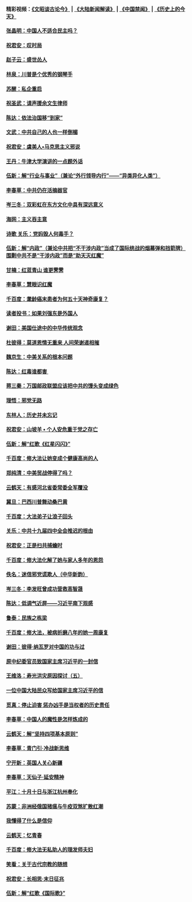 #### 精彩视频：[《文昭谈古论今》](https://github.com/gfw-breaker/wenzhao/blob/master/README.md?t=11110031) | [《大陆新闻解读》](https://github.com/gfw-breaker/ntdtv-comedy/blob/master/README.md?t=11110031) | [《中国禁闻》](https://github.com/gfw-breaker/ntdtv-news/blob/master/README.md?t=11110031) | [《历史上的今天》](https://github.com/gfw-breaker/today-in-history/blob/master/README.md?t=11110031) 

#### [张晶明：中国人不适合民主吗？](../pages/nsc993/n10842769.md?t=11110031) 

#### [祝君安：叹时局](../pages/nsc993/n10840922.md?t=11110031) 

#### [赵子云：盛世怂人](../pages/nsc993/n10840892.md?t=11110031) 

#### [林泉：川普是个优秀的钢琴手](../pages/nsc993/n10840404.md?t=11110031) 

#### [苏醒：私企重启](../pages/nsc993/n10837387.md?t=11110031) 

#### [祝圣武：请声援余文生律师](../pages/nsc993/n10837318.md?t=11110031) 

#### [陈达：依法治国移“到家”](../pages/nsc993/n10837376.md?t=11110031) 

#### [文武：中共自己的人也一样倒楣](../pages/nsc993/n10835647.md?t=11110031) 

#### [祝君安：虞美人•马克思主义邪说](../pages/nsc993/n10835625.md?t=11110031) 

#### [王丹：牛津大学演讲的一点题外话](../pages/nsc993/n10835528.md?t=11110031) 

#### [伍新：解“行业与事业”（兼论“外行领导内行”——“异类异化人类”）](../pages/nsc993/n10835462.md?t=11110031) 

#### [李春草：中共仍在活摘器官](../pages/nsc993/n10832561.md?t=11110031) 

#### [岑三冬：双彩虹在东方文化中具有深远意义](../pages/nsc993/n10832544.md?t=11110031) 

#### [海网：主义吞主意](../pages/nsc993/n10832535.md?t=11110031) 

#### [诗歌 关乐：党妈毁人何毒手？](../pages/nsc993/n10832529.md?t=11110031) 

#### [伍新：解“内政”（兼论中共把“不干涉内政”当成了国际统战的烟幕弹和挡箭牌）围剿中共不是“干涉内政”而是“助天灭红魔”](../pages/nsc993/n10832509.md?t=11110031) 

#### [甘楠：红蓝青山 谁更霁霁](../pages/nsc993/n10832450.md?t=11110031) 

#### [李春草：慧眼识红魔](../pages/nsc993/n10832442.md?t=11110031) 

#### [千百度：耄龄癌末患者为何五十天神奇康复？](../pages/nsc993/n10831080.md?t=11110031) 

#### [读者投书：如果刘强东是外国人](../pages/nsc993/n10830359.md?t=11110031) 

#### [谢田：美国仕途中的中华传统观念](../pages/nsc993/n10829531.md?t=11110031) 

#### [杜彼得：莫道恩情无重来 人间荣谢递相摧](../pages/nsc993/n10829091.md?t=11110031) 

#### [魏京生：中美关系的根本问题](../pages/nsc993/n10829082.md?t=11110031) 

#### [陈达：红毒谁都害 ](../pages/nsc993/n10829076.md?t=11110031) 

#### [蒋三秦：万国邮政联盟应该把中共的馒头变成绿色](../pages/nsc993/n10827005.md?t=11110031) 

#### [理悟：邪党无路](../pages/nsc993/n10826984.md?t=11110031) 

#### [东林人：历史并未忘记](../pages/nsc993/n10826926.md?t=11110031) 

#### [祝君安：山坡羊 • 个人安危重于党之存亡](../pages/nsc993/n10825597.md?t=11110031) 

#### [伍新：解“红歌《红星闪闪》”](../pages/nsc993/n10825564.md?t=11110031) 

#### [千百度：修大法让她变成个健康高尚的人](../pages/nsc993/n10825160.md?t=11110031) 

#### [郑纯清：中美贸战停得了吗？](../pages/nsc993/n10825061.md?t=11110031) 

#### [云鹤天：有感河北省委常委全军覆没](../pages/nsc993/n10824597.md?t=11110031) 

#### [冀旦：巴西川普舞动桑巴黄](../pages/nsc993/n10822176.md?t=11110031) 

#### [千百度：大法弟子让浪子回头](../pages/nsc993/n10819975.md?t=11110031) 

#### [关乐：中共十九届四中全会推迟的根由](../pages/nsc993/n10819308.md?t=11110031) 

#### [祝君安：正是扫共捕蟾时](../pages/nsc993/n10819271.md?t=11110031) 

#### [千百度：修大法化解了她与家人多年的恩怨](../pages/nsc993/n10817526.md?t=11110031) 

#### [佚名：迷信邪党谎欺人（中华新韵）](../pages/nsc993/n10815555.md?t=11110031) 

#### [岑三冬：李发旺曾成功营救高智晟](../pages/nsc993/n10815539.md?t=11110031) 

#### [陈达：低调气近屏——习近平南下观感](../pages/nsc993/n10815525.md?t=11110031) 

#### [鲁泰：民族之栋梁](../pages/nsc993/n10815500.md?t=11110031) 

#### [千百度：修大法，被病折磨八年的她一周康复](../pages/nsc993/n10814999.md?t=11110031) 

#### [谢田：彼得‧纳瓦罗对中国的功与过](../pages/nsc993/n10812731.md?t=11110031) 

#### [原中纪委官员致国家主席习近平的一封信](../pages/nsc993/n10814849.md?t=11110031) 

#### [王维洛：寿光洪灾原因探讨（五）](../pages/nsc993/n10814744.md?t=11110031) 

#### [一位中国大陆民众写给国家主席习近平的信](../pages/nsc993/n10813495.md?t=11110031) 

#### [觅真：停止迫害 惩办凶手是当权者的历史责任](../pages/nsc993/n10811677.md?t=11110031) 

#### [李春草：中国人的魔性是怎样炼成的](../pages/nsc993/n10811622.md?t=11110031) 

#### [云鹤天：解“坚持四项基本原则”](../pages/nsc993/n10810743.md?t=11110031) 

#### [李春草：青门引·冷战新思维](../pages/nsc993/n10810733.md?t=11110031) 

#### [宁开新：英国人关心新疆](../pages/nsc993/n10809847.md?t=11110031) 

#### [李春草：天仙子‧延安精神](../pages/nsc993/n10807053.md?t=11110031) 

#### [平江：十月十日与浙江杭州奉化](../pages/nsc993/n10807043.md?t=11110031) 

#### [苏蒙：非洲经俄国猪瘟与牛疫双煞扩散红潮](../pages/nsc993/n10807031.md?t=11110031) 

#### [我懂得了什么是信仰](../pages/nsc993/n10801554.md?t=11110031) 

#### [云鹤天：忆青春](../pages/nsc993/n10802146.md?t=11110031) 

#### [千百度：修大法无私助人的理发师夫妇](../pages/nsc993/n10802411.md?t=11110031) 

#### [笑看：关于古代宗教的随想](../pages/nsc993/n10802156.md?t=11110031) 

#### [祝君安：长相思‧末日征兆](../pages/nsc993/n10802141.md?t=11110031) 

#### [伍新：解“红歌《国际歌》”](../pages/nsc993/n10800387.md?t=11110031) 

